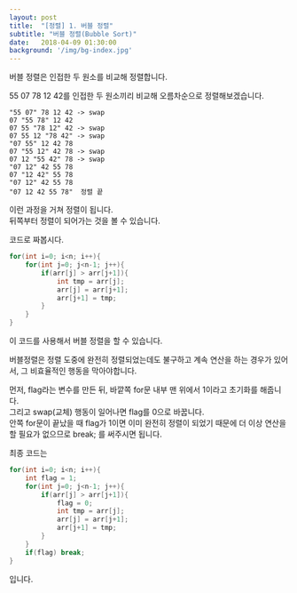 ```yaml
---
layout: post
title:  "[정렬] 1. 버블 정렬"
subtitle: "버블 정렬(Bubble Sort)"
date:   2018-04-09 01:30:00
background: '/img/bg-index.jpg'
---
```


버블 정렬은 인접한 두 원소를 비교해 정렬합니다.

55 07 78 12 42를 인접한 두 원소끼리 비교해 오름차순으로 정렬해보겠습니다.

```
"55 07" 78 12 42 -> swap
07 "55 78" 12 42  
07 55 "78 12" 42 -> swap
07 55 12 "78 42" -> swap
"07 55" 12 42 78  
07 "55 12" 42 78 -> swap
07 12 "55 42" 78 -> swap
"07 12" 42 55 78  
07 "12 42" 55 78  
"07 12" 42 55 78  
"07 12 42 55 78"  정렬 끝
```
이런 과정을 거쳐 정렬이 됩니다.<br>
뒤쪽부터 정렬이 되어가는 것을 볼 수 있습니다.

코드로 짜봅시다.
```cpp
for(int i=0; i<n; i++){
    for(int j=0; j<n-1; j++){
        if(arr[j] > arr[j+1]){
            int tmp = arr[j];
            arr[j] = arr[j+1];
            arr[j+1] = tmp;
        }
    }
}
```
이 코드를 사용해서 버블 정렬을 할 수 있습니다.

버블정렬은 정렬 도중에 완전히 정렬되었는데도 불구하고 계속 연산을 하는 경우가 있어서, 그 비효율적인 행동을 막아야합니다.

먼저, flag라는 변수를 만든 뒤, 바깥쪽 for문 내부 맨 위에서 1이라고 초기화를 해줍니다.<br>
그리고 swap(교체) 행동이 일어나면 flag를 0으로 바꿉니다.<br>
안쪽 for문이 끝났을 때 flag가 1이면 이미 완전히 정렬이 되었기 때문에 더 이상 연산을 할 필요가 없으므로 break; 를 써주시면 됩니다.<br>

최종 코드는
```cpp
for(int i=0; i<n; i++){
    int flag = 1;
    for(int j=0; j<n-1; j++){
        if(arr[j] > arr[j+1]){
            flag = 0;
            int tmp = arr[j];
            arr[j] = arr[j+1];
            arr[j+1] = tmp;
        }
    }
    if(flag) break;
}
```
입니다.
